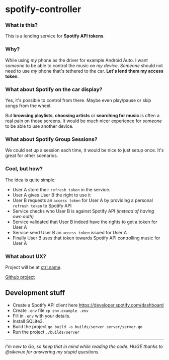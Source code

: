 # spotify-controller

### What is this?
This is a lending service for **Spotify API tokens**.

### Why?
While using _my_ phone as the driver for example Android Auto. I want _someone_ to be able to control the music on _my device_.
_Someone_ should not need to use _my_ phone that's tethered to the car. **Let's lend them my access token**.

### What about Spotify on the car display?
Yes, it's possible to control from there.
Maybe even play/pause or skip songs from the wheel.

But **browsing playlists**, **choosing artists** or **searching for music** is often a real pain on those screens.
It would be much nicer experience for _someone_ to be able to use another device.

### What about Spotify Group Sessions?
We could set up a session each time, it would be nice to just setup once.
It's great for other scenarios.

### Cool, but how?
The idea is quite simple:
* User A store their `refresh token` in the service.
* User A gives User B the right to use it
* User B requests an `access token` for User A by providing a personal `refresh token` to Spotify API 
* Service checks who User B is against Spotify API _(instead of having own auth)_
* Service validated that User B indeed have the rights to get a token for User A
* Service send User B an `access token` issued for User A
* Finally User B uses that token towards Spotify API controlling music for User A

### What about UX?
Project will be at [ctrl.name](https://ctrl.name).

[Github project](https://github.com/oskaremilsson/ctrl.name)


## Development stuff
* Create a Spotify API client here https://developer.spotify.com/dashboard
* Create `.env` file `cp env.example .env`
* Fill in `.env` with your details.
* Install SQLite3.
* Build the project
  `go build -o builds/server server/server.go`
* Run the project
 `./builds/server`

---------------

_I'm new to Go, so keep that in mind while reading the code._
_HUGE thanks to @sikevux for answering my stupid questions._
